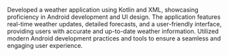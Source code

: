 Developed a weather application using Kotlin and XML, showcasing proficiency in Android development and UI design. The application features real-time weather updates, detailed forecasts, and a user-friendly interface, providing users with accurate and up-to-date weather information. Utilized modern Android development practices and tools to ensure a seamless and engaging user experience.
